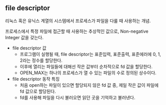 ## file descriptor

리눅스 혹은 유닉스 계열의 시스템에서 프로세스가 파일을 다룰 때 사용하는 개념.

프로세스에서 특정 파일에 접근할 때 사용하는 추상적인 값으로, Non-negative Integer 값을 갖는다.

- file descriptor 값
  - 프로그램이 실행될 때, file descriptor는 표준입력, 표준출력, 표준에러에 0, 1, 2라는 정수를 할당한다.
  - 이후에 열리는 파일들에 대해선 작은 값부터 순차적으로 fd 값을 할당한다.
  - OPEN_MAX는 하나의 프로세스가 열 수 있는 파일의 수로 정의된 상수이다.
- file descriptor 동작 특징
  - 처음 open하는 파일이 있으면 할당되지 않은 fd 값 중, 제일 작은 값이 파일에 fd 값으로 할당된다.
  - fd를 사용해 파일을 다시 불러오면 읽던 곳을 기억하고 불러낸다.